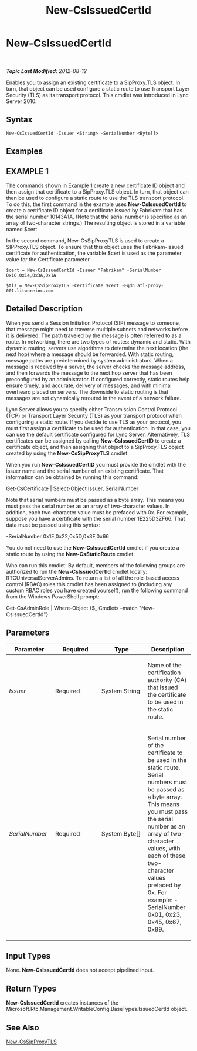 ﻿---
title: New-CsIssuedCertId
TOCTitle: New-CsIssuedCertId
ms:assetid: 3158e26e-3fda-488b-a08d-5481e1abfc1d
ms:mtpsurl: https://technet.microsoft.com/en-us/library/Gg425814(v=OCS.15)
ms:contentKeyID: 48183772
ms.date: 07/23/2014
mtps_version: v=OCS.15
---

<div data-xmlns="http://www.w3.org/1999/xhtml">

<div class="topic" data-xmlns="http://www.w3.org/1999/xhtml" data-msxsl="urn:schemas-microsoft-com:xslt" data-cs="http://msdn.microsoft.com/en-us/">

<div data-asp="http://msdn2.microsoft.com/asp">

# New-CsIssuedCertId

</div>

<div id="mainSection">

<div id="mainBody">

<span> </span>

_**Topic Last Modified:** 2012-08-12_

Enables you to assign an existing certificate to a SipProxy.TLS object. In turn, that object can be used configure a static route to use Transport Layer Security (TLS) as its transport protocol. This cmdlet was introduced in Lync Server 2010.

<div>

## Syntax

    New-CsIssuedCertId -Issuer <String> -SerialNumber <Byte[]>

</div>

<div>

## Examples

<div>

## EXAMPLE 1

The commands shown in Example 1 create a new certificate ID object and then assign that certificate to a SipProxy.TLS object. In turn, that object can then be used to configure a static route to use the TLS transport protocol. To do this, the first command in the example uses **New-CsIssuedCertId** to create a certificate ID object for a certificate issued by Fabrikam that has the serial number 10143A1A. (Note that the serial number is specified as an array of two-character strings.) The resulting object is stored in a variable named $cert.

In the second command, New-CsSipProxyTLS is used to create a SIPProxy.TLS object. To ensure that this object uses the Fabrikam-issued certificate for authentication, the variable $cert is used as the parameter value for the Certificate parameter.

    $cert = New-CsIssuedCertId -Issuer "Fabrikam" -SerialNumber 0x10,0x14,0x3A,0x1A
    
    $tls = New-CsSipProxyTLS -Certificate $cert -Fqdn atl-proxy-001.litwareinc.com

</div>

</div>

<div>

## Detailed Description

When you send a Session Initiation Protocol (SIP) message to someone, that message might need to traverse multiple subnets and networks before it is delivered. The path traveled by the message is often referred to as a route. In networking, there are two types of routes: dynamic and static. With dynamic routing, servers use algorithms to determine the next location (the next hop) where a message should be forwarded. With static routing, message paths are predetermined by system administrators. When a message is received by a server, the server checks the message address, and then forwards the message to the next hop server that has been preconfigured by an administrator. If configured correctly, static routes help ensure timely, and accurate, delivery of messages, and with minimal overheard placed on servers. The downside to static routing is that messages are not dynamically rerouted in the event of a network failure.

Lync Server allows you to specify either Transmission Control Protocol (TCP) or Transport Layer Security (TLS) as your transport protocol when configuring a static route. If you decide to use TLS as your protocol, you must first assign a certificate to be used for authentication. In that case, you can use the default certificate configured for Lync Server. Alternatively, TLS certificates can be assigned by calling **New-CsIssuedCertID** to create a certificate object, and then assigning that object to a SipProxy.TLS object created by using the **New-CsSipProxyTLS** cmdlet.

When you run **New-CsIssuedCertID** you must provide the cmdlet with the issuer name and the serial number of an existing certificate. That information can be obtained by running this command:

Get-CsCertificate | Select-Object Issuer, SerialNumber

Note that serial numbers must be passed as a byte array. This means you must pass the serial number as an array of two-character values. In addition, each two-character value must be prefaced with 0x. For example, suppose you have a certificate with the serial number 1E225D3ZF66. That data must be passed using this syntax:

\-SerialNumber 0x1E,0x22,0x5D,0x3F,0x66

You do not need to use the **New-CsIssuedCertId** cmdlet if you create a static route by using the **New-CsStaticRoute** cmdlet.

Who can run this cmdlet: By default, members of the following groups are authorized to run the **New-CsIssuedCertId** cmdlet locally: RTCUniversalServerAdmins. To return a list of all the role-based access control (RBAC) roles this cmdlet has been assigned to (including any custom RBAC roles you have created yourself), run the following command from the Windows PowerShell prompt:

Get-CsAdminRole | Where-Object {$\_.Cmdlets –match "New-CsIssuedCertId"}

</div>

<div>

## Parameters


<table>
<colgroup>
<col style="width: 25%" />
<col style="width: 25%" />
<col style="width: 25%" />
<col style="width: 25%" />
</colgroup>
<thead>
<tr class="header">
<th>Parameter</th>
<th>Required</th>
<th>Type</th>
<th>Description</th>
</tr>
</thead>
<tbody>
<tr class="odd">
<td><p><em>Issuer</em></p></td>
<td><p>Required</p></td>
<td><p>System.String</p></td>
<td><p>Name of the certification authority (CA) that issued the certificate to be used in the static route.</p></td>
</tr>
<tr class="even">
<td><p><em>SerialNumber</em></p></td>
<td><p>Required</p></td>
<td><p>System.Byte[]</p></td>
<td><p>Serial number of the certificate to be used in the static route. Serial numbers must be passed as a byte array. This means you must pass the serial number as an array of two-character values, with each of these two-character values prefaced by 0x. For example: -SerialNumber 0x01, 0x23, 0x45, 0x67, 0x89.</p></td>
</tr>
</tbody>
</table>


</div>

<div>

## Input Types

None. **New-CsIssuedCertId** does not accept pipelined input.

</div>

<div>

## Return Types

**New-CsIssuedCertId** creates instances of the Microsoft.Rtc.Management.WritableConfig.BaseTypes.IssuedCertId object.

</div>

<div>

## See Also


[New-CsSipProxyTLS](new-cssipproxytls.md)  
  

</div>

</div>

<span> </span>

</div>

</div>

</div>

